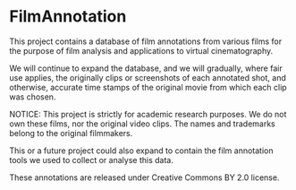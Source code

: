 # FilmAnnotation

This project contains a database of film annotations from various films for the purpose of film analysis and applications to virtual cinematography.

We will continue to expand the database, and we will gradually, where fair use applies, the originally clips or screenshots of each annotated shot, and otherwise, accurate time stamps of the original movie from which each clip was chosen.

NOTICE: This project is strictly for academic research purposes. We do not own these films, nor the original video clips. The names and trademarks belong to the original filmmakers.

This or a future project could also expand to contain the film annotation tools we used to collect or analyse this data.

These annotations are released under Creative Commons BY 2.0 license.

